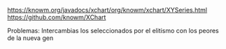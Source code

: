 https://knowm.org/javadocs/xchart/org/knowm/xchart/XYSeries.html
https://github.com/knowm/XChart


Problemas: 
    Intercambias los seleccionados por el elitismo con los peores de la nueva gen